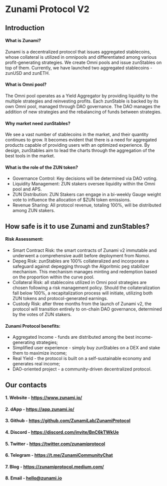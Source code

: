 # Zunami Protocol V2

## Introduction

#### What is Zunami?
Zunami is a decentralized protocol that issues aggregated stablecoins, whose collateral is utilized in omnipools and differentiated among various profit-generating strategies. We create Omni pools and issue zunStables on top of them. Currently, we have launched two aggregated stablecoins - zunUSD and zunETH.
#### What is Omni pool?
The Omni pool operates as a Yield Aggregator by providing liquidity to the multiple strategies and reinvesting profits. Each zunStable is backed by its own Omni pool, managed through DAO governance. The DAO manages the addition of new strategies and the rebalancing of funds between strategies.

#### Why market need zunStables?
We see a vast number of stablecoins in the market, and their quantity continues to grow. It becomes evident that there is a need for aggregated products capable of providing users with an optimized experience. By design, zunStables aim to lead the charts through the aggregation of the best tools in the market.

#### What is the role of the ZUN token?
- Governance Control: Key decisions will be determined via DAO voting.
- Liquidity Management: ZUN stakers oversee liquidity within the Omni pool and APS.
- ZUN Distribution: ZUN Stakers can engage in a bi-weekly Gauge weight vote to influence the allocation of $ZUN token emissions.
- Revenue Sharing: All protocol revenue, totaling 100%, will be distributed among ZUN stakers.

## How safe is it to use Zunami and zunStables?

#### Risk Assessment:
- Smart Contract Risk: the smart contracts of Zunami v2 immutable and underwent a comprehensive audit before deployment from Nomoi.
- Depeg Risk: zunStables are 100% collateralized and incorporate a safeguard against depegging through the Algoritmic peg stabilizer mechanism. This mechanism manages minting and redemption based on the proportion within the curve pool.
- Collateral Risk: all stablecoins utilized in Omni pool strategies are chosen following a risk management policy. Should the collateralization fall below 100%, a recapitalization process will initiate, utilizing both ZUN tokens and protocol-generated earnings.
- Custody Risk: after three months from the launch of Zunami v2, the protocol will transition entirely to on-chain DAO governance, determined by the votes of ZUN stakers.

#### Zunami Protocol benefits:
- Aggregated Income - funds are distributed among the best income-generating strategies;
- Simplified user experience - simply buy zunStables on a DEX and stake them to maximize income;
- Real Yield - the protocol is built on a self-sustainable economy and generates real income;
- DAO-oriented project - a community-driven decentralized protocol.

## Our contacts

#### 1. Website - https://www.zunami.io/

#### 2. dApp - https://app.zunami.io/

#### 3. Github - https://github.com/ZunamiLab/ZunamiProtocol

#### 4. Discord - https://discord.com/invite/BnC6kTWkUe

#### 5. Twitter - https://twitter.com/zunamiprotocol

#### 6. Telegram - https://t.me/ZunamiCommunityChat

#### 7. Blog - https://zunamiprotocol.medium.com/

#### 8. Email - hello@zunami.io
